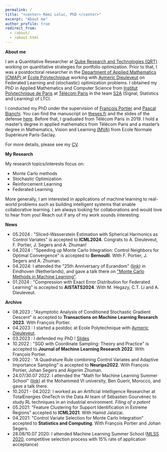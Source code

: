```yaml
---
permalink: /
title: "<center> Rémi Leluc, PhD </center>"
excerpt: "About me"
author_profile: true
redirect_from: 
  - /about/
  - /about.html
---
```


**About me**
 
<p class="justify-text">
I am a Quantitative Researcher at <a href="https://www.qube-rt.com/">Qube Research and Technologies (QRT)</a> working on quantitative strategies for portfolio optimization. Prior to that, I was a postdoctoral researcher in the <a href="https://portail.polytechnique.edu/cmap/en/groups/statistique-apprentissage-simulation-image"> Department of Applied Mathematics (CMAP) </a> at <a href="https://www.polytechnique.edu/en">École Polytechnique</a> working with <a href="http://www.cmap.polytechnique.fr/~aymeric.dieuleveut/">Aymeric Dieuleveut</a> on Federated Learning and (stochastic) optimization problems. I obtained my PhD in Applied Mathematics and Computer Science from <a href="https://www.ip-paris.fr/en/search?s=en%20home%20en">Institut Polytechnique de Paris</a> at <a href="https://www.telecom-paris.fr/">Télécom Paris</a> in the team <a href="http://www.tsi.telecom-paristech.fr/ssa/">S2A</a> (Signal, Statistics and Learning) of LTCI. 
</p>

<p class="justify-text">
I conducted my PhD under the supervision of <a href="https://sites.google.com/site/fportierwebpage/">François Portier</a> and <a href="https://bianchi.wp.imt.fr/">Pascal Bianchi</a>. You can find the manuscript on <a href="https://www.theses.fr/2023IPPAT007">theses.fr</a> and the slides of the defense <a href="https://remileluc.github.io/assets/slides_defense.pdf">here</a>. Before that, I graduated from Télécom Paris in 2019. I hold a master’s degree in applied mathematics from Télécom Paris and a master’s degree in Mathematics, Vision and Learning <a href="https://www.master-mva.com/">(MVA)</a> from Ecole Normale Supérieure Paris-Saclay. 
</p>

For more details, please see my [CV](https://remileluc.github.io/assets/resume.pdf).

**My Research**

My research topics/interests focus on: 
- Monte Carlo methods
- Stochastic Optimization
- Reinforcement Learning
- Federated Learning

More generally, I am interested in applications of machine learning to real-world problems such as building intelligent systems that enable collaborative learning. I am always looking for collaborations and would love to hear from you! Reach out if any of my work sounds interesting.

**News**
- 05.2024 : "Sliced-Wasserstein Estimation with Spherical Harmonics as Control Variates" is accepted to **ICML2024**. Congrats to A. Dieuleveut, F. Portier, J. Segers and A. Zhuman!
- 04.2024 : "Speeding up Monte Carlo Integration: Control Neighbors for Optimal Convergence" is accepted to **Bernoulli**. With F. Portier, J. Segers and A. Zhuman.
- 04.2024: I attended the "25th Anniversary of Eurandom" ([link](https://www.eurandom.tue.nl/event/eurandom-25-years-april-2024/)) in Eindhoven (Netherlands), and gave a talk there on ["Monte Carlo Methods in Machine Learning"](https://remileluc.github.io/assets/main_eurandom.pdf).
- 01.2024 : "Compression with Exact Error Distribution for Federated Learning" is accepted to **AISTATS2024**. With M. Hegazy, C.T. Li and A. Dieuleveut.

**Archive**

- 08.2023 : "Asymptotic Analysis of Conditioned Stochastic Gradient Descent" is accepted to **Transactions on Machine Learning Research 2023**. With François Portier.
- 04.2023 : I started a postdoc at Ecole Polytechnique with [Aymeric Dieuleveut](http://www.cmap.polytechnique.fr/~aymeric.dieuleveut/).
- 03.2023 : I defended my PhD ! [Slides](https://remileluc.github.io/assets/slides_defense.pdf)
- 10.2022 : "SGD with Coordinate Sampling: Theory and Practice" is accepted to **Journal of Machine Learning Research 2022**. With François Portier.
- 09.2022 : "A Quadrature Rule combining Control Variates and Adaptive Importance Sampling" is accepted to **Neurips2022**. With François Portier, Johan Segers and Aigerim Zhuman.
-  24.07/30.07 2022: I attended the "Math for Machine Learning Summer School" ([link](https://www.emines-ingenieur.org/en/education/summer-school)) at the Mohammed VI university, Ben Guerir, Morocco, and gave a talk there.
- 10.2021 - 04.2022: I worked as an Artificial Intelligence Researcher at TotalEnergies OneTech in the Data AI team of Sébastien Gourvénec to study RL techniques in an industrial environment. _Filing of a patent_
- 05.2021: "Feature Clustering for Support Identification in Extreme Regions" accepted to **ICML2021**. With Hamid Jalalzai.
- 04.2021: "Control Variate Selection for Monte Carlo Integration" accepted to **Statistics and Computing**. With François Portier and Johan Segers.
-  28.08/10.07 2020: I attended Machine Learning Summer School ([MLSS 2020](http://mlss.tuebingen.mpg.de/2020/), competitive selection process with 15% rate of application acceptance)

